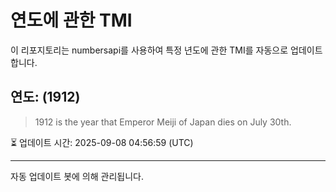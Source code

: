 
# 연도에 관한 TMI

이 리포지토리는 numbersapi를 사용하여 특정 년도에 관한 TMI를 자동으로 업데이트합니다.

## 연도: (1912)
> 1912 is the year that Emperor Meiji of Japan dies on July 30th.

⏳ 업데이트 시간: 2025-09-08 04:56:59 (UTC)

---
자동 업데이트 봇에 의해 관리됩니다.

